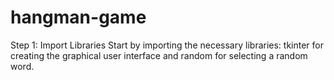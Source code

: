 # hangman-game
Step 1: Import Libraries
Start by importing the necessary libraries: tkinter for creating the graphical user interface and random for selecting a random word.
